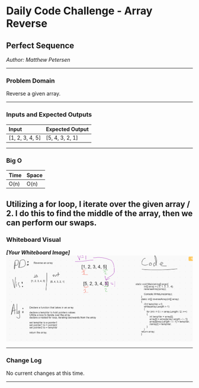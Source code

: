 # Daily Code Challenge - Array Reverse

## Perfect Sequence
*Author: Matthew Petersen*

---

### Problem Domain

Reverse a given array.

---

### Inputs and Expected Outputs

| Input | Expected Output |
| :----------- | :----------- |
| [1, 2, 3, 4, 5] | [5, 4, 3, 2, 1] |


---

### Big O


| Time | Space |
| :----------- | :----------- |
| O(n) | O(n) |

Utilizing a for loop, I iterate over the given array / 2. I do this to find the middle of the array, then we can perform our swaps. 
---


### Whiteboard Visual
***[Your Whiteboard Image]***
![Image 1](../../images/CC1.PNG)


---

### Change Log
No current changes at this time.  

---
